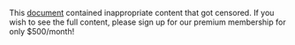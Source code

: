 This [document](/blob/???/censored.pdf) contained inappropriate content that got censored. If you wish to see the full content, please sign up for our premium membership for only $500/month!
